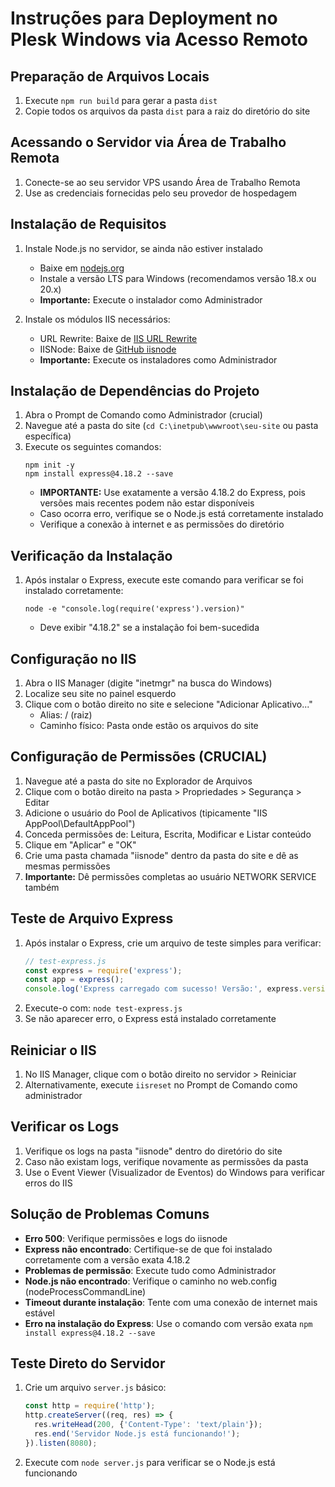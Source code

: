 
# Instruções para Deployment no Plesk Windows via Acesso Remoto

## Preparação de Arquivos Locais
1. Execute `npm run build` para gerar a pasta `dist`
2. Copie todos os arquivos da pasta `dist` para a raiz do diretório do site

## Acessando o Servidor via Área de Trabalho Remota
1. Conecte-se ao seu servidor VPS usando Área de Trabalho Remota
2. Use as credenciais fornecidas pelo seu provedor de hospedagem

## Instalação de Requisitos
1. Instale Node.js no servidor, se ainda não estiver instalado
   - Baixe em [nodejs.org](https://nodejs.org/)
   - Instale a versão LTS para Windows (recomendamos versão 18.x ou 20.x)
   - **Importante:** Execute o instalador como Administrador

2. Instale os módulos IIS necessários:
   - URL Rewrite: Baixe de [IIS URL Rewrite](https://www.iis.net/downloads/microsoft/url-rewrite)
   - IISNode: Baixe de [GitHub iisnode](https://github.com/Azure/iisnode/releases)
   - **Importante:** Execute os instaladores como Administrador

## Instalação de Dependências do Projeto
1. Abra o Prompt de Comando como Administrador (crucial)
2. Navegue até a pasta do site (`cd C:\inetpub\wwwroot\seu-site` ou pasta específica)
3. Execute os seguintes comandos:
   ```
   npm init -y
   npm install express@4.18.2 --save
   ```
   - **IMPORTANTE:** Use exatamente a versão 4.18.2 do Express, pois versões mais recentes podem não estar disponíveis
   - Caso ocorra erro, verifique se o Node.js está corretamente instalado
   - Verifique a conexão à internet e as permissões do diretório

## Verificação da Instalação
1. Após instalar o Express, execute este comando para verificar se foi instalado corretamente:
   ```
   node -e "console.log(require('express').version)"
   ```
   - Deve exibir "4.18.2" se a instalação foi bem-sucedida

## Configuração no IIS
1. Abra o IIS Manager (digite "inetmgr" na busca do Windows)
2. Localize seu site no painel esquerdo
3. Clique com o botão direito no site e selecione "Adicionar Aplicativo..."
   - Alias: / (raiz)
   - Caminho físico: Pasta onde estão os arquivos do site

## Configuração de Permissões (CRUCIAL)
1. Navegue até a pasta do site no Explorador de Arquivos
2. Clique com o botão direito na pasta > Propriedades > Segurança > Editar
3. Adicione o usuário do Pool de Aplicativos (tipicamente "IIS AppPool\DefaultAppPool")
4. Conceda permissões de: Leitura, Escrita, Modificar e Listar conteúdo
5. Clique em "Aplicar" e "OK"
6. Crie uma pasta chamada "iisnode" dentro da pasta do site e dê as mesmas permissões
7. **Importante:** Dê permissões completas ao usuário NETWORK SERVICE também

## Teste de Arquivo Express
1. Após instalar o Express, crie um arquivo de teste simples para verificar:
   ```javascript
   // test-express.js
   const express = require('express');
   const app = express();
   console.log('Express carregado com sucesso! Versão:', express.version);
   ```
2. Execute-o com: `node test-express.js`
3. Se não aparecer erro, o Express está instalado corretamente

## Reiniciar o IIS
1. No IIS Manager, clique com o botão direito no servidor > Reiniciar
2. Alternativamente, execute `iisreset` no Prompt de Comando como administrador

## Verificar os Logs
1. Verifique os logs na pasta "iisnode" dentro do diretório do site
2. Caso não existam logs, verifique novamente as permissões da pasta
3. Use o Event Viewer (Visualizador de Eventos) do Windows para verificar erros do IIS

## Solução de Problemas Comuns
- **Erro 500**: Verifique permissões e logs do iisnode
- **Express não encontrado**: Certifique-se de que foi instalado corretamente com a versão exata 4.18.2
- **Problemas de permissão**: Execute tudo como Administrador
- **Node.js não encontrado**: Verifique o caminho no web.config (nodeProcessCommandLine)
- **Timeout durante instalação**: Tente com uma conexão de internet mais estável
- **Erro na instalação do Express**: Use o comando com versão exata `npm install express@4.18.2 --save`

## Teste Direto do Servidor
1. Crie um arquivo `server.js` básico:
   ```javascript
   const http = require('http');
   http.createServer((req, res) => {
     res.writeHead(200, {'Content-Type': 'text/plain'});
     res.end('Servidor Node.js está funcionando!');
   }).listen(8080);
   ```
2. Execute com `node server.js` para verificar se o Node.js está funcionando
